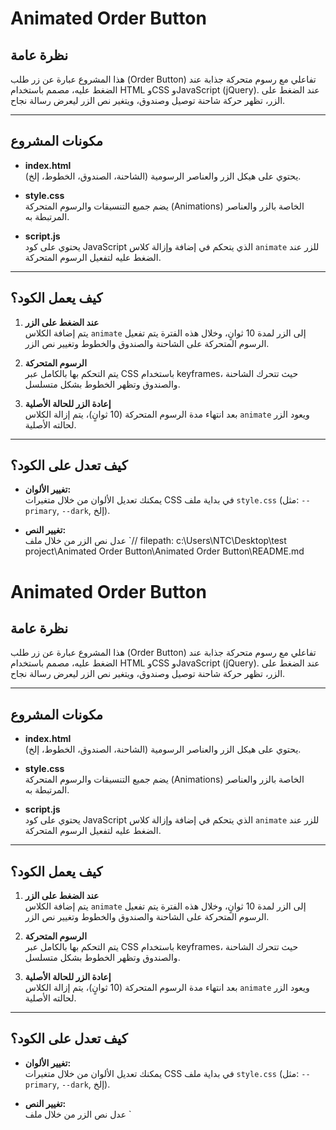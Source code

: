 # Animated Order Button

## نظرة عامة

هذا المشروع عبارة عن زر طلب (Order Button) تفاعلي مع رسوم متحركة جذابة عند الضغط عليه، مصمم باستخدام HTML وCSS وJavaScript (jQuery). عند الضغط على الزر، تظهر حركة شاحنة توصيل وصندوق، ويتغير نص الزر ليعرض رسالة نجاح.

---

## مكونات المشروع

- **index.html**  
  يحتوي على هيكل الزر والعناصر الرسومية (الشاحنة، الصندوق، الخطوط، إلخ).

- **style.css**  
  يضم جميع التنسيقات والرسوم المتحركة (Animations) الخاصة بالزر والعناصر المرتبطة به.

- **script.js**  
  يحتوي على كود JavaScript الذي يتحكم في إضافة وإزالة كلاس `animate` للزر عند الضغط عليه لتفعيل الرسوم المتحركة.

---

## كيف يعمل الكود؟

1. **عند الضغط على الزر**  
   يتم إضافة الكلاس `animate` إلى الزر لمدة 10 ثوانٍ، وخلال هذه الفترة يتم تفعيل الرسوم المتحركة على الشاحنة والصندوق والخطوط وتغيير نص الزر.

2. **الرسوم المتحركة**  
   يتم التحكم بها بالكامل عبر CSS باستخدام keyframes، حيث تتحرك الشاحنة والصندوق وتظهر الخطوط بشكل متسلسل.

3. **إعادة الزر للحالة الأصلية**  
   بعد انتهاء مدة الرسوم المتحركة (10 ثوانٍ)، يتم إزالة الكلاس `animate` ويعود الزر لحالته الأصلية.

---

## كيف تعدل على الكود؟

- **تغيير الألوان:**  
  يمكنك تعديل الألوان من خلال متغيرات CSS في بداية ملف `style.css` (مثل: `--primary`, `--dark`, إلخ).

- **تغيير النص:**  
  عدل نص الزر من خلال ملف `// filepath: c:\Users\NTC\Desktop\test project\Animated Order Button\Animated Order Button\README.md

# Animated Order Button

## نظرة عامة

هذا المشروع عبارة عن زر طلب (Order Button) تفاعلي مع رسوم متحركة جذابة عند الضغط عليه، مصمم باستخدام HTML وCSS وJavaScript (jQuery). عند الضغط على الزر، تظهر حركة شاحنة توصيل وصندوق، ويتغير نص الزر ليعرض رسالة نجاح.

---

## مكونات المشروع

- **index.html**  
  يحتوي على هيكل الزر والعناصر الرسومية (الشاحنة، الصندوق، الخطوط، إلخ).

- **style.css**  
  يضم جميع التنسيقات والرسوم المتحركة (Animations) الخاصة بالزر والعناصر المرتبطة به.

- **script.js**  
  يحتوي على كود JavaScript الذي يتحكم في إضافة وإزالة كلاس `animate` للزر عند الضغط عليه لتفعيل الرسوم المتحركة.

---

## كيف يعمل الكود؟

1. **عند الضغط على الزر**  
   يتم إضافة الكلاس `animate` إلى الزر لمدة 10 ثوانٍ، وخلال هذه الفترة يتم تفعيل الرسوم المتحركة على الشاحنة والصندوق والخطوط وتغيير نص الزر.

2. **الرسوم المتحركة**  
   يتم التحكم بها بالكامل عبر CSS باستخدام keyframes، حيث تتحرك الشاحنة والصندوق وتظهر الخطوط بشكل متسلسل.

3. **إعادة الزر للحالة الأصلية**  
   بعد انتهاء مدة الرسوم المتحركة (10 ثوانٍ)، يتم إزالة الكلاس `animate` ويعود الزر لحالته الأصلية.

---

## كيف تعدل على الكود؟

- **تغيير الألوان:**  
  يمكنك تعديل الألوان من خلال متغيرات CSS في بداية ملف `style.css` (مثل: `--primary`, `--dark`, إلخ).

- **تغيير النص:**  
  عدل نص الزر من خلال ملف `
